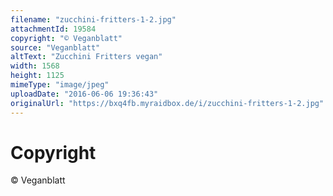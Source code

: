 ```yaml
---
filename: "zucchini-fritters-1-2.jpg"
attachmentId: 19584
copyright: "© Veganblatt"
source: "Veganblatt"
altText: "Zucchini Fritters vegan"
width: 1568
height: 1125
mimeType: "image/jpeg"
uploadDate: "2016-06-06 19:36:43"
originalUrl: "https://bxq4fb.myraidbox.de/i/zucchini-fritters-1-2.jpg"
---
```


# Copyright

© Veganblatt
